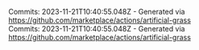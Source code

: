 Commits: 2023-11-21T10:40:55.048Z - Generated via https://github.com/marketplace/actions/artificial-grass
<br>
Commits: 2023-11-21T10:40:55.048Z - Generated via https://github.com/marketplace/actions/artificial-grass
<br>
